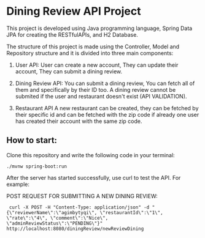 
# Dining Review API Project

This project is developed using Java programming language, Spring Data JPA for creating the RESTfulAPIs, and H2 Database.

The structure of this project is made using the Controller, Model and Repository structure and it is divided into three main components:

1. User API:
User can create a new account,
They can update their account,
They can submit a dining review.

2. Dining Review API:
You can submit a dining review,
You can fetch all of them and specifically by their ID too.
A dining review cannot be submited if the user and restaurant doesn't exist (API VALIDATION).

3. Restaurant API
A new restaurant can be created, they can be fetched by their specific id and can be fetched with the zip code if already one user has created their account with the same zip code.

## How to start:

Clone this repository and write the following code in your terminal:

```shell
./mvnw spring-boot:run
```

After the server has started successfully, use curl to test the API. For example:

POST REQUEST FOR SUBMITTING A NEW DINING REVIEW:

```shell
 curl -X POST -H "Content-Type: application/json" -d "{\"reviewerName\":\"agimbytyqi\", \"restaurantId\":\"1\", \"rate\":\"4\", \"comment\":\"Nice\", \"adminReviewStatus\":\"PENDING\"}" http://localhost:8080/diningReview/newReviewDining
 ```

 
